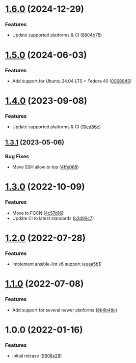 # [1.6.0](https://github.com/de-it-krachten/ansible-role-iptables/compare/v1.5.0...v1.6.0) (2024-12-29)


### Features

* Update supported platforms & CI ([8804b78](https://github.com/de-it-krachten/ansible-role-iptables/commit/8804b7818ef05d7531ab1f35fd72da6efe8fd1ce))

# [1.5.0](https://github.com/de-it-krachten/ansible-role-iptables/compare/v1.4.0...v1.5.0) (2024-06-03)


### Features

* Add support for Ubuntu 24.04 LTS + Fedora 40 ([0068945](https://github.com/de-it-krachten/ansible-role-iptables/commit/0068945d3b32664d5bc7b3eb84ef1ce16b61ceea))

# [1.4.0](https://github.com/de-it-krachten/ansible-role-iptables/compare/v1.3.1...v1.4.0) (2023-09-08)


### Features

* Update supported platforms & CI ([10cd86e](https://github.com/de-it-krachten/ansible-role-iptables/commit/10cd86e2af947c6934f8e04c00e0740283535509))

## [1.3.1](https://github.com/de-it-krachten/ansible-role-iptables/compare/v1.3.0...v1.3.1) (2023-05-06)


### Bug Fixes

* Move SSH allow to top ([4ffe068](https://github.com/de-it-krachten/ansible-role-iptables/commit/4ffe06823eef9a8a1b5e72a6a4bbbc736dd1dbc1))

# [1.3.0](https://github.com/de-it-krachten/ansible-role-iptables/compare/v1.2.0...v1.3.0) (2022-10-09)


### Features

* Move to FQCN ([4c57d16](https://github.com/de-it-krachten/ansible-role-iptables/commit/4c57d16bfcf89ba7535e0709d8d4de57d0d056ea))
* Update CI to latest standards ([b3d96c7](https://github.com/de-it-krachten/ansible-role-iptables/commit/b3d96c77f80e75d334ade8a5eb942c3610245d5e))

# [1.2.0](https://github.com/de-it-krachten/ansible-role-iptables/compare/v1.1.0...v1.2.0) (2022-07-28)


### Features

* Implement ansible-lint v6 support ([eeaa5b1](https://github.com/de-it-krachten/ansible-role-iptables/commit/eeaa5b1e24b3d4e0b64a9935f9bdd14047cf5876))

# [1.1.0](https://github.com/de-it-krachten/ansible-role-iptables/compare/v1.0.0...v1.1.0) (2022-07-08)


### Features

* Add support for several newer platforms ([8b4b48c](https://github.com/de-it-krachten/ansible-role-iptables/commit/8b4b48c38968def566c30fb1ef293f4145ab9755))

# 1.0.0 (2022-01-16)


### Features

* initial release ([9808e28](https://github.com/de-it-krachten/ansible-role-iptables/commit/9808e281b6600b026172d0b15c58ae0c11c2636b))
